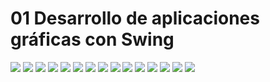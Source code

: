 # 01 Desarrollo de aplicaciones gráficas con Swing

<img src="../images/M3-01-01.png">

<img src="../images/M3-01-02.png">

<img src="../images/M3-01-03.png">

<img src="../images/M3-01-04.png">

<img src="../images/M3-01-05.png">

<img src="../images/M3-01-06.png">

<img src="../images/M3-01-07.png">

<img src="../images/M3-01-08.png">

<img src="../images/M3-01-09.png">

<img src="../images/M3-01-10.png">

<img src="../images/M3-01-11.png">

<img src="../images/M3-01-12.png">

<img src="../images/M3-01-13.png">

<img src="../images/M3-01-14.png">

<img src="../images/M3-01-15.png">
